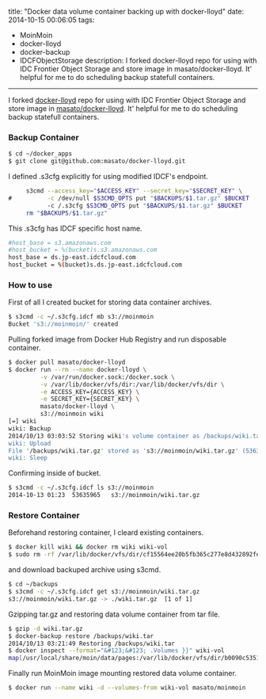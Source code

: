 title: "Docker data volume container backing up with docker-lloyd"
date: 2014-10-15 00:06:05
tags:
 - MoinMoin
 - docker-lloyd
 - docker-backup
 - IDCFObjectStorage
description: I forked docker-lloyd repo for using with IDC Frontier Object Storage and store image in masato/docker-lloyd. It' helpful for me to do scheduling backup statefull containers.
---

I forked [docker-lloyd](https://github.com/masato/docker-lloyd) repo for using with IDC Frontier Object Storage and store image in [masato/docker-lloyd](https://registry.hub.docker.com/u/masato/docker-lloyd/). It' helpful for me to do scheduling backup statefull containers.

<!-- more -->

### Backup Container

``` bash
$ cd ~/docker_apps
$ git clone git@github.com:masato/docker-lloyd.git
```

I defined .s3cfg explicitly for using modified IDCF's endpoint.  

``` bash run
     s3cmd --access_key="$ACCESS_KEY" --secret_key="$SECRET_KEY" \
#          -c /dev/null $S3CMD_OPTS put "$BACKUPS/$1.tar.gz" $BUCKET
           -c /.s3cfg $S3CMD_OPTS put "$BACKUPS/$1.tar.gz" $BUCKET
     rm "$BACKUPS/$1.tar.gz"
```

This .s3cfg has IDCF specific host name.

``` bash .s3cfg
#host_base = s3.amazonaws.com
#host_bucket = %(bucket)s.s3.amazonaws.com
host_base = ds.jp-east.idcfcloud.com
host_bucket = %(bucket)s.ds.jp-east.idcfcloud.com
```

### How to use

First of all I created bucket for storing data container archives.

``` bash
$ s3cmd -c ~/.s3cfg.idcf mb s3://moinmoin
Bucket 's3://moinmoin/' created
```

Pulling forked image from Docker Hub Registry and run disposable container. 

``` bash
$ docker pull masato/docker-lloyd
$ docker run --rm --name docker-lloyd \
         -v /var/run/docker.sock:/docker.sock \
         -v /var/lib/docker/vfs/dir:/var/lib/docker/vfs/dir \
         -e ACCESS_KEY={ACCESS_KEY} \
         -e SECRET_KEY={SECRET_KEY} \
         masato/docker-lloyd \
         s3://moinmoin wiki
[=] wiki
wiki: Backup
2014/10/13 03:03:52 Storing wiki's volume container as /backups/wiki.tar
wiki: Upload
File '/backups/wiki.tar.gz' stored as 's3://moinmoin/wiki.tar.gz' (53636927 bytes in 8.8 seconds, 5.81 MB/s) [1 of 1]
wiki: Sleep
```

Confirming inside of bucket.

``` bash
$ s3cmd -c ~/.s3cfg.idcf ls s3://moinmoin
2014-10-13 01:23  53635965   s3://moinmoin/wiki.tar.gz
```

### Restore Container 

Beforehand restoring container, I cleard existing containers.

``` bash
$ docker kill wiki && docker rm wiki wiki-vol
$ sudo rm -rf /var/lib/docker/vfs/dir/cf15564ee20b5fb365c277e8d432892fea1d6b2319aab1cb675a477051f7a626
```

and download backuped archive using s3cmd. 

``` bash
$ cd ~/backups
$ s3cmd -c ~/.s3cfg.idcf get s3://moinmoin/wiki.tar.gz
s3://moinmoin/wiki.tar.gz -> ./wiki.tar.gz  [1 of 1]
```

Gzipping tar.gz and restoring data volume container from tar file.

``` bash
$ gzip -d wiki.tar.gz
$ docker-backup restore /backups/wiki.tar
2014/10/13 03:21:49 Restoring /backups/wiki.tar
$ docker inspect --format="&#123;&#123; .Volumes }}" wiki-vol
map[/usr/local/share/moin/data/pages:/var/lib/docker/vfs/dir/b0090c53517478b9ab0feb319c61501f1109dd502236eb0421f6871d12723485]
```

Finally run MoinMoin image mounting restored data volume container.

``` bash
$ docker run --name wiki -d --volumes-from wiki-vol masato/moinmoin
```
